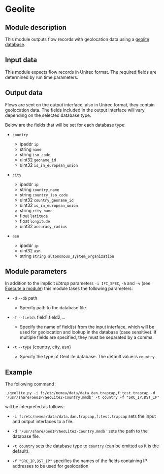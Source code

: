 # Geolite

## Module description

This module outputs flow records with geolocation data using a [geolite database](https://dev.maxmind.com/geoip/geolite2-free-geolocation-data/).


## Input data

This module expects flow records in Unirec format. The required fields
are determined by run time parameters.


## Output data

Flows are sent on the output interface, also in Unirec format, they
contain geolocation data. The fields included in the output interface will vary depending on the selected database type. 

Below are the fields that will be set for each database type:
* `country` 
  * ipaddr `ip`
  * string `name`
  * string `iso_code`
  * uint32 `geoname_id`
  * uint32 `is_in_european_union`

* `city`
  * ipaddr `ip`
  * string `country_name`
  * string `country_iso_code`
  * uint32 `country_geoname_id`
  * uint32 `is_in_european_union`
  * string `city_name` 
  * float `latitude`
  * float `longitude`
  * uint32 `accuracy_radius`

* `asn`
  * ipaddr `ip`
  * uint32 `asn`
  * string `string autonomous_system_organization`


## Module parameters

In addition to the implicit *libtrap* parameters `-i IFC_SPEC`, `-h`
and `-v` (see [Execute a
module](https://github.com/CESNET/Nemea#try-out-nemea-modules)) this
module takes the following parameters:

* `-d` `--db` path
  
  * Specify path to the database file.

* `-f` `--fields` field1,field2,... 

  * Specify the name of field(s) from the input interface, which will be used for geolocation and lookup in the database (case sensitive).
  If multiple fields are specified, they must be separated by a comma.

* `-t` `--type` {country, city, asn}
  
  * Specify the type of GeoLite database. The default value is `country`.


## Example
The following command :

`./geolite.py -i f:/etc/nemea/data/data.dan.trapcap,f:test.trapcap -d '/usr/share/GeoIP/GeoLite2-Country.mmdb' -t country -f "SRC_IP,DST_IP"`

will be interpreted as follows:

* `-i f:/etc/nemea/data/data.dan.trapcap,f:test.trapcap`
  sets the input and output interfaces to a file.

* `-d '/usr/share/GeoIP/GeoLite2-Country.mmdb'` sets the path to the database file.

* `-t country` sets the database type to `country` (can be omitted as it is the default).

* `-f "SRC_IP,DST_IP"` specifies the names of the fields containing IP addresses to be used for geolocation.

<!--- Local variables: -->
<!--- mode: markdown; -->
<!--- mode: auto-fill; -->
<!--- mode: flyspell; -->
<!--- ispell-local-dictionary: "british"; -->
<!--- End: -->
